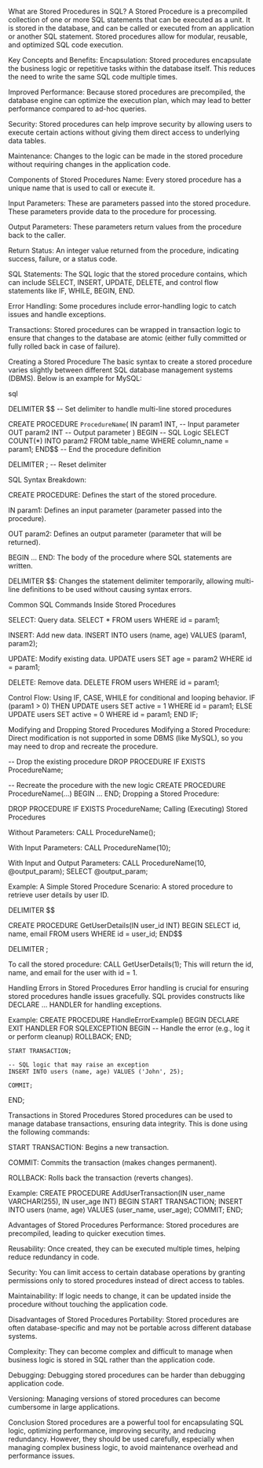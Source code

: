 What are Stored Procedures in SQL?
A Stored Procedure is a precompiled collection of one or more SQL statements that can be executed as a unit. It is stored in the database, and can be called or executed from an application or another SQL statement. Stored procedures allow for modular, reusable, and optimized SQL code execution.

Key Concepts and Benefits:
Encapsulation: Stored procedures encapsulate the business logic or repetitive tasks within the database itself. This reduces the need to write the same SQL code multiple times.

Improved Performance: Because stored procedures are precompiled, the database engine can optimize the execution plan, which may lead to better performance compared to ad-hoc queries.

Security: Stored procedures can help improve security by allowing users to execute certain actions without giving them direct access to underlying data tables.

Maintenance: Changes to the logic can be made in the stored procedure without requiring changes in the application code.

Components of Stored Procedures
Name: Every stored procedure has a unique name that is used to call or execute it.

Input Parameters: These are parameters passed into the stored procedure. These parameters provide data to the procedure for processing.

Output Parameters: These parameters return values from the procedure back to the caller.

Return Status: An integer value returned from the procedure, indicating success, failure, or a status code.

SQL Statements: The SQL logic that the stored procedure contains, which can include SELECT, INSERT, UPDATE, DELETE, and control flow statements like IF, WHILE, BEGIN, END.

Error Handling: Some procedures include error-handling logic to catch issues and handle exceptions.

Transactions: Stored procedures can be wrapped in transaction logic to ensure that changes to the database are atomic (either fully committed or fully rolled back in case of failure).

Creating a Stored Procedure
The basic syntax to create a stored procedure varies slightly between different SQL database management systems (DBMS). Below is an example for MySQL:

sql

DELIMITER $$  -- Set delimiter to handle multi-line stored procedures

CREATE PROCEDURE `ProcedureName`(
    IN param1 INT,   -- Input parameter
    OUT param2 INT   -- Output parameter
)
BEGIN
    -- SQL Logic
    SELECT COUNT(*) INTO param2 FROM table_name WHERE column_name = param1;
END$$  -- End the procedure definition

DELIMITER ;  -- Reset delimiter

SQL Syntax Breakdown:

CREATE PROCEDURE: Defines the start of the stored procedure.

IN param1: Defines an input parameter (parameter passed into the procedure).

OUT param2: Defines an output parameter (parameter that will be returned).

BEGIN … END: The body of the procedure where SQL statements are written.

DELIMITER $$: Changes the statement delimiter temporarily, allowing multi-line definitions to be used without causing syntax errors.

Common SQL Commands Inside Stored Procedures

SELECT: Query data.
SELECT * FROM users WHERE id = param1;

INSERT: Add new data.
INSERT INTO users (name, age) VALUES (param1, param2);

UPDATE: Modify existing data.
UPDATE users SET age = param2 WHERE id = param1;

DELETE: Remove data.
DELETE FROM users WHERE id = param1;

Control Flow: Using IF, CASE, WHILE for conditional and looping behavior.
IF (param1 > 0) THEN
    UPDATE users SET active = 1 WHERE id = param1;
ELSE
    UPDATE users SET active = 0 WHERE id = param1;
END IF;

Modifying and Dropping Stored Procedures
Modifying a Stored Procedure: Direct modification is not supported in some DBMS (like MySQL), so you may need to drop and recreate the procedure.

-- Drop the existing procedure
DROP PROCEDURE IF EXISTS ProcedureName;

-- Recreate the procedure with the new logic
CREATE PROCEDURE ProcedureName(...) BEGIN ... END;
Dropping a Stored Procedure:

DROP PROCEDURE IF EXISTS ProcedureName;
Calling (Executing) Stored Procedures

Without Parameters:
CALL ProcedureName();

With Input Parameters:
CALL ProcedureName(10);

With Input and Output Parameters:
CALL ProcedureName(10, @output_param);
SELECT @output_param;

Example: A Simple Stored Procedure
Scenario: A stored procedure to retrieve user details by user ID.

DELIMITER $$

CREATE PROCEDURE GetUserDetails(IN user_id INT)
BEGIN
    SELECT id, name, email
    FROM users
    WHERE id = user_id;
END$$

DELIMITER ;

To call the stored procedure:
CALL GetUserDetails(1);
This will return the id, name, and email for the user with id = 1.

Handling Errors in Stored Procedures
Error handling is crucial for ensuring stored procedures handle issues gracefully. SQL provides constructs like DECLARE ... HANDLER for handling exceptions.

Example:
CREATE PROCEDURE HandleErrorExample()
BEGIN
    DECLARE EXIT HANDLER FOR SQLEXCEPTION
    BEGIN
        -- Handle the error (e.g., log it or perform cleanup)
        ROLLBACK;
    END;

    START TRANSACTION;

    -- SQL logic that may raise an exception
    INSERT INTO users (name, age) VALUES ('John', 25);

    COMMIT;
END;

Transactions in Stored Procedures
Stored procedures can be used to manage database transactions, ensuring data integrity. This is done using the following commands:

START TRANSACTION: Begins a new transaction.

COMMIT: Commits the transaction (makes changes permanent).

ROLLBACK: Rolls back the transaction (reverts changes).

Example:
CREATE PROCEDURE AddUserTransaction(IN user_name VARCHAR(255), IN user_age INT)
BEGIN
    START TRANSACTION;
    INSERT INTO users (name, age) VALUES (user_name, user_age);
    COMMIT;
END;

Advantages of Stored Procedures
Performance: Stored procedures are precompiled, leading to quicker execution times.

Reusability: Once created, they can be executed multiple times, helping reduce redundancy in code.

Security: You can limit access to certain database operations by granting permissions only to stored procedures instead of direct access to tables.

Maintainability: If logic needs to change, it can be updated inside the procedure without touching the application code.

Disadvantages of Stored Procedures
Portability: Stored procedures are often database-specific and may not be portable across different database systems.

Complexity: They can become complex and difficult to manage when business logic is stored in SQL rather than the application code.

Debugging: Debugging stored procedures can be harder than debugging application code.

Versioning: Managing versions of stored procedures can become cumbersome in large applications.

Conclusion
Stored procedures are a powerful tool for encapsulating SQL logic, optimizing performance, improving security, and reducing redundancy. However, they should be used carefully, especially when managing complex business logic, to avoid maintenance overhead and performance issues.
